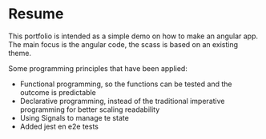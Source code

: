 # Resume

This portfolio is intended as a simple demo on how to make an angular app. The main focus is the angular code, the scass is based on an existing theme. 

Some programming principles that have been applied:
- Functional programming, so the functions can be tested and the outcome is predictable
- Declarative programming, instead of the traditional imperative programming for better scaling readability
- Using Signals to manage te state
- Added jest en e2e tests